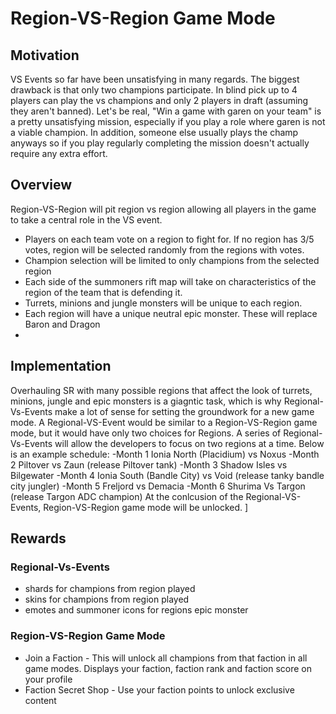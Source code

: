 # Region-VS-Region Game Mode

## Motivation
VS Events so far have been unsatisfying in many regards.  The biggest drawback is that only two champions participate.  In blind pick up to 4 players can play the vs champions and only 2 players in draft (assuming they aren't banned).  Let's be real, "Win a game with garen on your team" is a pretty unsatisfying mission, especially if you play a role where garen is not a viable champion.  In addition, someone else usually plays the champ anyways so if you play regularly completing the mission doesn't actually require any extra effort.  

## Overview

Region-VS-Region will pit region vs region allowing all players in the game to take a central role in the VS event. 
- Players on each team vote on a region to fight for. If no region has 3/5 votes, region will be selected randomly from the regions with votes. 
- Champion selection will be limited to only champions from the selected region
- Each side of the summoners rift map will take on characteristics of the region of the team that is defending it.  
- Turrets, minions and jungle monsters will be unique to each region.
- Each region will have a unique neutral epic monster. These will replace Baron and Dragon
- 


## Implementation
Overhauling SR with many possible regions that affect the look of turrets, minions, jungle and epic monsters is a giagntic task, which is why Regional-Vs-Events make a lot of sense for setting the groundwork for a new game mode.  A Regional-VS-Event would be similar to a Region-VS-Region game mode, but it would have only two choices for Regions. A series of Regional-Vs-Events will allow the developers to focus on two regions at a time.  Below is an example schedule:
-Month 1 Ionia North (Placidium) vs Noxus
-Month 2 Piltover vs Zaun (release Piltover tank)
-Month 3 Shadow Isles vs Bilgewater
-Month 4 Ionia South (Bandle City) vs Void (release tanky bandle city jungler)
-Month 5 Freljord vs Demacia
-Month 6 Shurima Vs Targon (release Targon ADC champion)
At the conlcusion of the Regional-VS-Events, Region-VS-Region game mode will be unlocked. ]

## Rewards
### Regional-Vs-Events 
- shards for champions from region played
- skins for champions from region played
- emotes and summoner icons for regions epic monster
### Region-VS-Region Game Mode
- Join a Faction - This will unlock all champions from that faction in all game modes.  Displays your faction, faction rank and faction score on your profile
- Faction Secret Shop - Use your faction points to unlock exclusive content 


